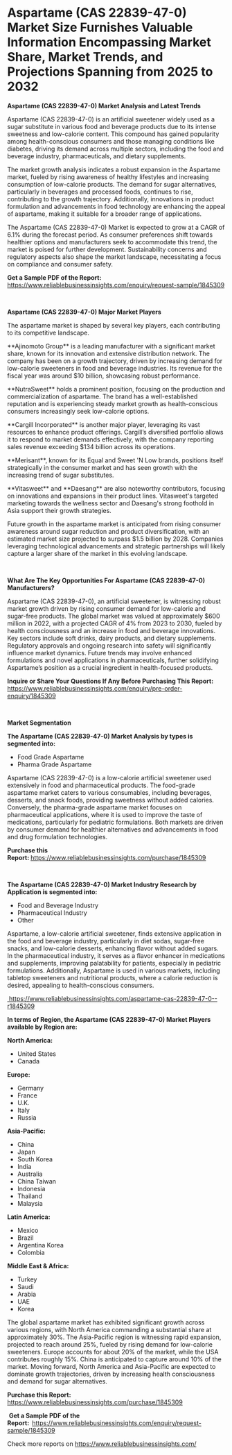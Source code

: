 <p><h1>Aspartame (CAS 22839-47-0) Market Size Furnishes Valuable Information Encompassing Market Share, Market Trends, and Projections Spanning from 2025 to 2032</h1></p><p><strong>Aspartame (CAS 22839-47-0) Market Analysis and Latest Trends</strong></p>
<p><p>Aspartame (CAS 22839-47-0) is an artificial sweetener widely used as a sugar substitute in various food and beverage products due to its intense sweetness and low-calorie content. This compound has gained popularity among health-conscious consumers and those managing conditions like diabetes, driving its demand across multiple sectors, including the food and beverage industry, pharmaceuticals, and dietary supplements.</p><p>The market growth analysis indicates a robust expansion in the Aspartame market, fueled by rising awareness of healthy lifestyles and increasing consumption of low-calorie products. The demand for sugar alternatives, particularly in beverages and processed foods, continues to rise, contributing to the growth trajectory. Additionally, innovations in product formulation and advancements in food technology are enhancing the appeal of aspartame, making it suitable for a broader range of applications.</p><p>The Aspartame (CAS 22839-47-0) Market is expected to grow at a CAGR of 6.1% during the forecast period. As consumer preferences shift towards healthier options and manufacturers seek to accommodate this trend, the market is poised for further development. Sustainability concerns and regulatory aspects also shape the market landscape, necessitating a focus on compliance and consumer safety.</p></p>
<p><strong>Get a Sample PDF of the Report:&nbsp;</strong> <a href="https://www.reliablebusinessinsights.com/enquiry/request-sample/1845309?utm_campaign=3105&utm_medium=2&utm_source=Github&utm_content=ia&utm_term=07042025&utm_id=aspartame-cas-22839-47-0">https://www.reliablebusinessinsights.com/enquiry/request-sample/1845309</a></p>
<p>&nbsp;</p>
<p><strong>Aspartame (CAS 22839-47-0) Major Market Players</strong></p>
<p><p>The aspartame market is shaped by several key players, each contributing to its competitive landscape. </p><p>**Ajinomoto Group** is a leading manufacturer with a significant market share, known for its innovation and extensive distribution network. The company has been on a growth trajectory, driven by increasing demand for low-calorie sweeteners in food and beverage industries. Its revenue for the fiscal year was around $10 billion, showcasing robust performance.</p><p>**NutraSweet** holds a prominent position, focusing on the production and commercialization of aspartame. The brand has a well-established reputation and is experiencing steady market growth as health-conscious consumers increasingly seek low-calorie options.</p><p>**Cargill Incorporated** is another major player, leveraging its vast resources to enhance product offerings. Cargill’s diversified portfolio allows it to respond to market demands effectively, with the company reporting sales revenue exceeding $134 billion across its operations.</p><p>**Merisant**, known for its Equal and Sweet 'N Low brands, positions itself strategically in the consumer market and has seen growth with the increasing trend of sugar substitutes. </p><p>**Vitasweet** and **Daesang** are also noteworthy contributors, focusing on innovations and expansions in their product lines. Vitasweet's targeted marketing towards the wellness sector and Daesang's strong foothold in Asia support their growth strategies.</p><p>Future growth in the aspartame market is anticipated from rising consumer awareness around sugar reduction and product diversification, with an estimated market size projected to surpass $1.5 billion by 2028. Companies leveraging technological advancements and strategic partnerships will likely capture a larger share of the market in this evolving landscape.</p></p>
<p>&nbsp;</p>
<p><strong>What Are The Key Opportunities For Aspartame (CAS 22839-47-0) Manufacturers?</strong></p>
<p><p>Aspartame (CAS 22839-47-0), an artificial sweetener, is witnessing robust market growth driven by rising consumer demand for low-calorie and sugar-free products. The global market was valued at approximately $600 million in 2022, with a projected CAGR of 4% from 2023 to 2030, fueled by health consciousness and an increase in food and beverage innovations. Key sectors include soft drinks, dairy products, and dietary supplements. Regulatory approvals and ongoing research into safety will significantly influence market dynamics. Future trends may involve enhanced formulations and novel applications in pharmaceuticals, further solidifying Aspartame’s position as a crucial ingredient in health-focused products.</p></p>
<p><strong>Inquire or Share Your Questions If Any Before Purchasing This Report:</strong> <a href="https://www.reliablebusinessinsights.com/enquiry/pre-order-enquiry/1845309?utm_campaign=3105&utm_medium=2&utm_source=Github&utm_content=ia&utm_term=07042025&utm_id=aspartame-cas-22839-47-0">https://www.reliablebusinessinsights.com/enquiry/pre-order-enquiry/1845309</a></p>
<p>&nbsp;</p>
<p><strong>Market Segmentation</strong></p>
<p><strong>The Aspartame (CAS 22839-47-0) Market Analysis by types is segmented into:</strong></p>
<p><ul><li>Food Grade Aspartame</li><li>Pharma Grade Aspartame</li></ul></p>
<p><p>Aspartame (CAS 22839-47-0) is a low-calorie artificial sweetener used extensively in food and pharmaceutical products. The food-grade aspartame market caters to various consumables, including beverages, desserts, and snack foods, providing sweetness without added calories. Conversely, the pharma-grade aspartame market focuses on pharmaceutical applications, where it is used to improve the taste of medications, particularly for pediatric formulations. Both markets are driven by consumer demand for healthier alternatives and advancements in food and drug formulation technologies.</p></p>
<p><strong>Purchase this Report:&nbsp;</strong><a href="https://www.reliablebusinessinsights.com/purchase/1845309?utm_campaign=3105&utm_medium=2&utm_source=Github&utm_content=ia&utm_term=07042025&utm_id=aspartame-cas-22839-47-0">https://www.reliablebusinessinsights.com/purchase/1845309</a></p>
<p>&nbsp;</p>
<p><strong>The Aspartame (CAS 22839-47-0) Market Industry Research by Application is segmented into:</strong></p>
<p><ul><li>Food and Beverage Industry</li><li>Pharmaceutical Industry</li><li>Other</li></ul></p>
<p><p>Aspartame, a low-calorie artificial sweetener, finds extensive application in the food and beverage industry, particularly in diet sodas, sugar-free snacks, and low-calorie desserts, enhancing flavor without added sugars. In the pharmaceutical industry, it serves as a flavor enhancer in medications and supplements, improving palatability for patients, especially in pediatric formulations. Additionally, Aspartame is used in various markets, including tabletop sweeteners and nutritional products, where a calorie reduction is desired, appealing to health-conscious consumers.</p></p>
<p><a href="https://www.reliablebusinessinsights.com/aspartame-cas-22839-47-0--r1845309?utm_campaign=3105&utm_medium=2&utm_source=Github&utm_content=ia&utm_term=07042025&utm_id=aspartame-cas-22839-47-0">&nbsp;https://www.reliablebusinessinsights.com/aspartame-cas-22839-47-0--r1845309</a></p>
<p><strong>In terms of Region, the Aspartame (CAS 22839-47-0) Market Players available by Region are:</strong></p>
<p>
    <p> <strong> North America: </strong>
        <ul>
            <li>United States</li>
            <li>Canada</li>
        </ul>
        </p> 
    <p> <strong> Europe: </strong>
        <ul>
            <li>Germany</li>
            <li>France</li>
            <li>U.K.</li>
            <li>Italy</li>
            <li>Russia</li>
        </ul>
        </p> 
    <p> <strong> Asia-Pacific: </strong>
        <ul>
            <li>China</li>
            <li>Japan</li>
            <li>South Korea</li>
            <li>India</li>
            <li>Australia</li>
            <li>China Taiwan</li>
            <li>Indonesia</li>
            <li>Thailand</li>
            <li>Malaysia</li>
        </ul>
        </p> 
    <p> <strong> Latin America: </strong>
        <ul>
            <li>Mexico</li>
            <li>Brazil</li>
            <li>Argentina Korea</li>
            <li>Colombia</li>
        </ul>
        </p> 
    <p> <strong> Middle East & Africa: </strong>
        <ul>
            <li>Turkey</li>
            <li>Saudi</li>
            <li>Arabia</li>
            <li>UAE</li>
            <li>Korea</li>
        </ul>
    </p>
    </p>
<p><p>The global aspartame market has exhibited significant growth across various regions, with North America commanding a substantial share at approximately 30%. The Asia-Pacific region is witnessing rapid expansion, projected to reach around 25%, fueled by rising demand for low-calorie sweeteners. Europe accounts for about 20% of the market, while the USA contributes roughly 15%. China is anticipated to capture around 10% of the market. Moving forward, North America and Asia-Pacific are expected to dominate growth trajectories, driven by increasing health consciousness and demand for sugar alternatives.</p></p>
<p><strong>Purchase this Report: </strong><a href="https://www.reliablebusinessinsights.com/purchase/1845309?utm_campaign=3105&utm_medium=2&utm_source=Github&utm_content=ia&utm_term=07042025&utm_id=aspartame-cas-22839-47-0">https://www.reliablebusinessinsights.com/purchase/1845309</a></p>
<p>&nbsp;<strong>Get a Sample PDF of the Report:&nbsp;&nbsp;</strong><a href="https://www.reliablebusinessinsights.com/enquiry/request-sample/1845309?utm_campaign=3105&utm_medium=2&utm_source=Github&utm_content=ia&utm_term=07042025&utm_id=aspartame-cas-22839-47-0">https://www.reliablebusinessinsights.com/enquiry/request-sample/1845309</a></p>
<p><strong></strong></p>
<p>Check more reports on <a href="https://www.reliablebusinessinsights.com/?utm_campaign=3105&utm_medium=2&utm_source=Github&utm_content=ia&utm_term=07042025&utm_id=aspartame-cas-22839-47-0">https://www.reliablebusinessinsights.com/</a></p>